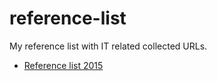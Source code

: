# reference-list
My reference list with IT related collected URLs.

- [Reference list 2015](../master/Reference-list-2015.md)
